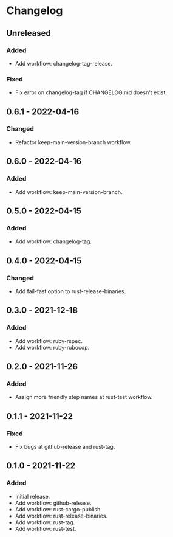 # Changelog

## Unreleased

### Added

- Add workflow: changelog-tag-release.

### Fixed

- Fix error on changelog-tag if CHANGELOG.md doesn't exist.

## 0.6.1 - 2022-04-16

### Changed

- Refactor keep-main-version-branch workflow.

## 0.6.0 - 2022-04-16

### Added

- Add workflow: keep-main-version-branch.

## 0.5.0 - 2022-04-15

### Added

- Add workflow: changelog-tag.

## 0.4.0 - 2022-04-15

### Changed

- Add fail-fast option to rust-release-binaries.

## 0.3.0 - 2021-12-18

### Added

- Add workflow: ruby-rspec.
- Add workflow: ruby-rubocop.

## 0.2.0 - 2021-11-26

### Added

- Assign more friendly step names at rust-test workflow.

## 0.1.1 - 2021-11-22

### Fixed

- Fix bugs at github-release and rust-tag.

## 0.1.0 - 2021-11-22

### Added

- Initial release.
- Add workflow: github-release.
- Add workflow: rust-cargo-publish.
- Add workflow: rust-release-binaries.
- Add workflow: rust-tag.
- Add workflow: rust-test.

